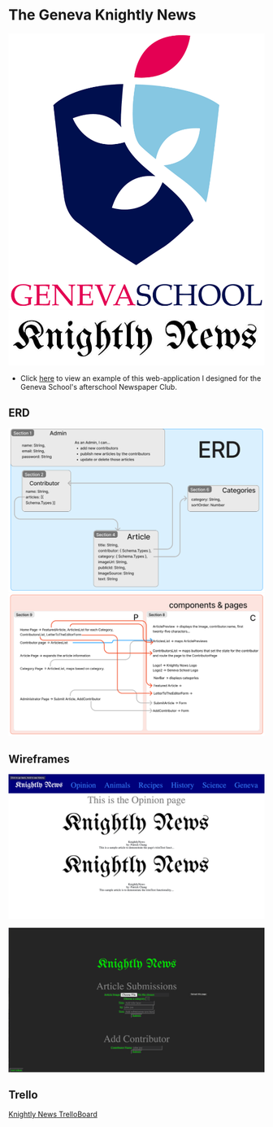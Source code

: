 # The Geneva Knightly News
![](/README_files/geneva-logo2018.jpg)
![](/README_files/knightly-news.jpg)

- Click [here]() to view an example of this web-application I designed for the Geneva School's afterschool Newspaper Club. 

## ERD
![](/README_files/erd.jpg)
![](/README_files/components.jpg)

## Wireframes

![](/README_files/wireframe-category.png)

![](/README_files/wireframe-admin.png)

## Trello
[Knightly News TrelloBoard](https://trello.com/b/5VFPCRpT/capstone-knightly-news)
